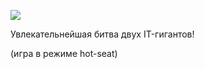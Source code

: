 ![](https://github.com/{username}/{repository}/raw/{branch}/{path}/image.png)

Увлекательнейшая битва двух IT-гигантов!

(игра в режиме hot-seat)
